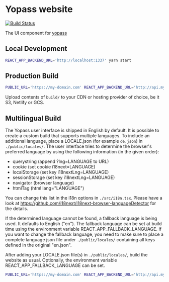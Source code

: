 # Yopass website

[![Build Status](https://travis-ci.com/yopass/website.svg?branch=master)](https://travis-ci.com/yopass/website)

The UI component for [yopass](https://github.com/jhaals/yopass)

## Local Development

```bash
REACT_APP_BACKEND_URL='http://localhost:1337' yarn start
```

## Production Build

```bash
PUBLIC_URL='https://my-domain.com' REACT_APP_BACKEND_URL='http://api.my-domain.com' yarn build
```

Upload contents of `build/` to your CDN or hosting provider of choice, be it S3, Netlify or GCS.

## Multilingual Build

The Yopass user interface is shipped in English by default. It is possible to create a custom build that supports multiple languages.
To include an additional language, place a LOCALE.json (for example `de.json`) in `./public/locales/`.
The user interface tries to determine the browser's preferred language by using the following information (in the given order):

- querystring (append ?lng=LANGUAGE to URL)
- cookie (set cookie i18next=LANGUAGE)
- localStorage (set key i18nextLng=LANGUAGE)
- sessionStorage (set key i18nextLng=LANGUAGE)
- navigator (browser language)
- htmlTag (html lang="LANGUAGE")

You can change this list in the i18n options in `./src/i18n.tsx`. Please have a look at https://github.com/i18next/i18next-browser-languageDetector for the details.

If the determined language cannot be found, a fallback language is being used. It defaults to English ("en").
The fallback language can be set at build time using the environment variable REACT_APP_FALLBACK_LANGUAGE.
If you want to change the fallback language, you need to make sure to place a complete language json file under `./public/locales/` containing all keys defined in the original "en.json".

After adding your LOCALE.json file(s) in `./public/locales/`, build the website as usual. Optionally, the environment variable REACT_APP_FALLBACK_LANGUAGE can be set.

```bash
PUBLIC_URL='https://my-domain.com' REACT_APP_BACKEND_URL='http://api.my-domain.com' REACT_APP_FALLBACK_LANGUAGE=en yarn build
```
